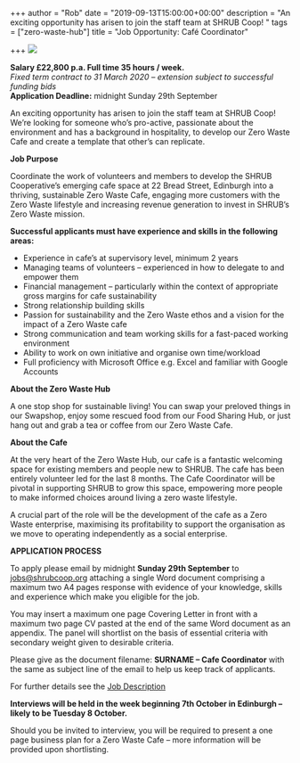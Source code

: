 +++
author = "Rob"
date = "2019-09-13T15:00:00+00:00"
description = "An exciting opportunity has arisen to join the staff team at SHRUB Coop! "
tags = ["zero-waste-hub"]
title = "Job Opportunity: Café Coordinator"

+++
![](https://res.cloudinary.com/shrub-co-op/image/upload/v1568672982/shrubcoop.org/media/cafe_job_web_n4r0ax.png)

**Salary £22,800 p.a. Full time 35 hours / week.**  
_Fixed term contract to 31 March 2020 – extension subject to successful funding bids_  
**Application Deadline:** midnight Sunday 29th September

An exciting opportunity has arisen to join the staff team at SHRUB Coop! We’re looking for someone who’s pro-active, passionate about the environment and has a background in hospitality, to develop our Zero Waste Cafe and create a template that other’s can replicate.

**Job Purpose**

Coordinate the work of volunteers and members to develop the SHRUB Cooperative’s emerging cafe space at 22 Bread Street, Edinburgh into a thriving, sustainable Zero Waste Cafe, engaging more customers with the Zero Waste lifestyle and increasing revenue generation to invest in SHRUB’s Zero Waste mission.

**Successful applicants must have experience and skills in the following areas:**

* Experience in cafe’s at supervisory level, minimum 2 years
* Managing teams of volunteers – experienced in how to delegate to and empower them
* Financial management – particularly within the context of appropriate gross margins for cafe sustainability
* Strong relationship building skills
* Passion for sustainability and the Zero Waste ethos and a vision for the impact of a Zero Waste cafe
* Strong communication and team working skills for a fast-paced working environment
* Ability to work on own initiative and organise own time/workload
* Full proficiency with Microsoft Office e.g. Excel and familiar with Google Accounts

**About the Zero Waste Hub**

A one stop shop for sustainable living! You can swap your preloved things in our Swapshop, enjoy some rescued food from our Food Sharing Hub, or just hang out and grab a tea or coffee from our Zero Waste Cafe.

**About the Cafe**

At the very heart of the Zero Waste Hub, our cafe is a fantastic welcoming space for existing members and people new to SHRUB. The cafe has been entirely volunteer led for the last 8 months. The Cafe Coordinator will be pivotal in supporting SHRUB to grow this space, empowering more people to make informed choices around living a zero waste lifestyle.

A crucial part of the role will be the development of the cafe as a Zero Waste enterprise, maximising its profitability to support the organisation as we move to operating independently as a social enterprise.

**APPLICATION PROCESS**

To apply please email by midnight **Sunday 29th September** to [jobs@shrubcoop.org](mailto:jobs@shrubcoop.org) attaching a single Word document comprising a maximum two A4 pages response with evidence of your knowledge, skills and experience which make you eligible for the job.

You may insert a maximum one page Covering Letter in front with a maximum two page CV pasted at the end of the same Word document as an appendix. The panel will shortlist on the basis of essential criteria with secondary weight given to desirable criteria.

Please give as the document filename: **SURNAME – Cafe Coordinator** with the same as subject line of the email to help us keep track of applicants.

For further details see the [Job Description](Caf%C3%A9_Coordinator_Job_Description_odm8nl.pdf)

**Interviews will be held in the week beginning 7th October in Edinburgh – likely to be Tuesday 8 October.**

Should you be invited to interview, you will be required to present a one page business plan for a Zero Waste Cafe – more information will be provided upon shortlisting.